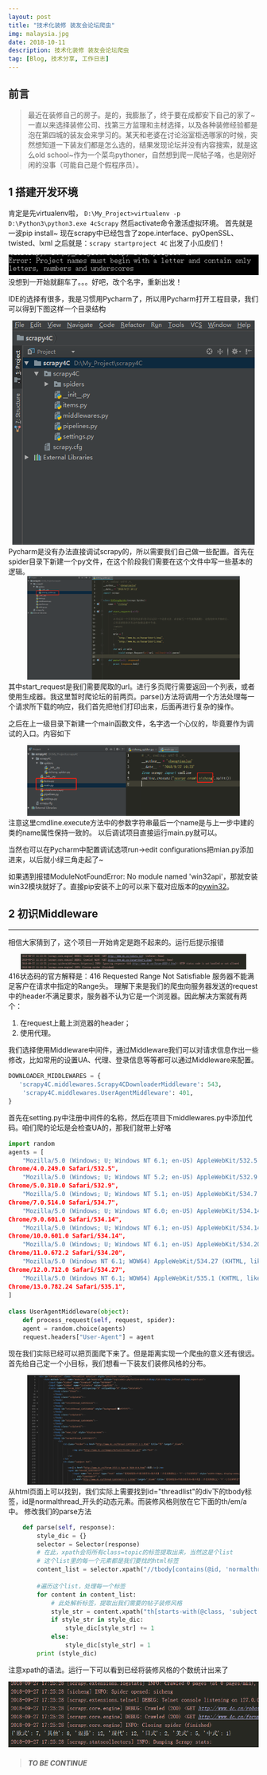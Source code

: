 ```yaml
---
layout: post
title: "技术化装修 装友会论坛爬虫"
img: malaysia.jpg
date: 2018-10-11
description: 技术化装修 装友会论坛爬虫 
tag: [Blog, 技术分享, 工作日志]
---
```


## 前言
> 最近在装修自己的房子。是的，我膨胀了，终于要在成都安下自己的家了~一直以来选择装修公司、找第三方监理和主材选择，以及各种装修经验都是泡在第四城的装友会来学习的。某天和老婆在讨论浴室柜选哪家的时候，突然想知道一下装友们都是怎么选的，结果发现论坛并没有内容搜索，就是这么old school~作为一个菜鸟pythoner，自然想到爬一爬帖子咯，也是刚好闲的没事（可能自己是个假程序员）。

## 1 搭建开发环境
肯定是先virtualenv啦，
<code>D:\My_Project>virtualenv -p D:\Python3\python3.exe 4cScrapy</code> 
然后activate命令激活虚拟环境。
首先就是一波pip install~
现在scrapy中已经包含了zope.interface、pyOpenSSL、twisted、lxml
之后就是：<code>scrapy startproject 4C</code> 出发了小瓜皮们！
<div align="center">
    <img  alt="error" src="/assets/img/in_post/2018-10-11-build-scrapy-1.png"/>
</div>
没想到一开始就翻车了。。。好吧，改个名字，重新出发！

IDE的选择有很多，我是习惯用Pycharm了，所以用Pycharm打开工程目录，我们可以得到下图这样一个目录结构
<div align="center">
    <img  alt="dir" src="/assets/img/in_post/2018-10-11-build-scrapy-2.png"/>
</div>
 Pycharm是没有办法直接调试scrapy的，所以需要我们自己做一些配置。首先在spider目录下新建一个py文件，在这个阶段我们需要在这个文件中写一些基本的逻辑。
<div align="center">
    <img  width="85%" height="85%" alt="spider" src="/assets/img/in_post/2018-10-11-build-scrapy-3.png"/>
</div>
其中start_request是我们需要爬取的url。进行多页爬行需要返回一个列表，或者使用生成器。我这里暂时爬论坛的前两页。parse()方法将调用一个方法处理每一个请求所下载的响应，我们首先把他们打印出来，后面再进行复杂的操作。

之后在上一级目录下新建一个main函数文件，名字选一个心仪的，毕竟要作为调试的入口。内容如下
<div align="center">
    <img  width="85%" height="85%" alt="main" src="/assets/img/in_post/2018-10-11-build-scrapy-4.png"/>
</div>
注意这里cmdline.execute方法中的参数字符串最后一个name是与上一步中建的类的name属性保持一致的。
以后调试项目直接运行main.py就可以。

当然也可以在Pycharm中配置调试选项run->edit configurations把mian.py添加进来，以后就小绿三角走起了~

如果遇到报错ModuleNotFoundError: No module named 'win32api'，那就安装win32模块就好了。直接pip安装不上的可以来下载对应版本的[pywin32][1]。

## 2 初识Middleware
------
相信大家猜到了，这个项目一开始肯定是跑不起来的。运行后提示报错
<div align="center">
    <img  width="90%"  alt="error_info" src="/assets/img/in_post/2018-10-11-build-scrapy-6.png"/>
</div>
416状态码的官方解释是：416 Requested Range Not Satisfiable 服务器不能满足客户在请求中指定的Range头。
理解下来是我们的爬虫向服务器发送的request中的header不满足要求，服务器不认为它是一个浏览器。因此解决方案就有两个：

1. 在request上戴上浏览器的header；
2. 使用代理。

我们选择使用Middleware中间件，通过Middleware我们可以对请求信息作出一些修改，比如常用的设置UA、代理、登录信息等等都可以通过Middleware来配置。

```python
DOWNLOADER_MIDDLEWARES = {
   'scrapy4C.middlewares.Scrapy4CDownloaderMiddleware': 543,
    'scrapy4C.middlewares.UserAgentMiddleware': 401,
}
```

首先在setting.py中注册中间件的名称，然后在项目下middlewares.py中添加代码。咱们爬的论坛是会检查UA的，那我们就带上好咯

```python
import random
agents = [
    "Mozilla/5.0 (Windows; U; Windows NT 6.1; en-US) AppleWebKit/532.5 (KHTML, like Gecko) 
Chrome/4.0.249.0 Safari/532.5",
    "Mozilla/5.0 (Windows; U; Windows NT 5.2; en-US) AppleWebKit/532.9 (KHTML, like Gecko) 
Chrome/5.0.310.0 Safari/532.9",
    "Mozilla/5.0 (Windows; U; Windows NT 5.1; en-US) AppleWebKit/534.7 (KHTML, like Gecko) 
Chrome/7.0.514.0 Safari/534.7",
    "Mozilla/5.0 (Windows; U; Windows NT 6.0; en-US) AppleWebKit/534.14 (KHTML, like Gecko) 
Chrome/9.0.601.0 Safari/534.14",
    "Mozilla/5.0 (Windows; U; Windows NT 6.1; en-US) AppleWebKit/534.14 (KHTML, like Gecko) 
Chrome/10.0.601.0 Safari/534.14",
    "Mozilla/5.0 (Windows; U; Windows NT 6.1; en-US) AppleWebKit/534.20 (KHTML, like Gecko) 
Chrome/11.0.672.2 Safari/534.20",
    "Mozilla/5.0 (Windows NT 6.1; WOW64) AppleWebKit/534.27 (KHTML, like Gecko) 
Chrome/12.0.712.0 Safari/534.27",
    "Mozilla/5.0 (Windows NT 6.1; WOW64) AppleWebKit/535.1 (KHTML, like Gecko) 
Chrome/13.0.782.24 Safari/535.1",
]

class UserAgentMiddleware(object):
    def process_request(self, request, spider):
    agent = random.choice(agents)
    request.headers["User-Agent"] = agent
```

现在我们实际已经可以把页面爬下来了。但是距离实现一个爬虫的意义还有很远。首先给自己定一个小目标，我们想看一下装友们装修风格的分布。
<div align="center">
    <img  width="85%" height="85%" alt="html" src="/assets/img/in_post/2018-10-11-build-scrapy-9.png"/>
</div>
从html页面上可以找到，我们实际上需要找到id="threadlist"的div下的tbody标签，id是normalthread_开头的动态元素。而装修风格则放在它下面的th/em/a中。
修改我们的parse方法

```python
    def parse(self, response):
        style_dic = {}
        selector = Selector(response)
        # 在此，xpath会将所有class=topic的标签提取出来，当然这是个list
        # 这个list里的每一个元素都是我们要找的html标签
        content_list = selector.xpath("//tbody[contains(@id, 'normalthread_')]/tr")

        #遍历这个list，处理每一个标签
        for content in content_list:
            # 此处解析标签，提取出我们需要的帖子装修风格
            style_str = content.xpath("th[starts-with(@class, 'subject')]/em/a/text()").extract()[0]
            if style_str in style_dic:
                style_dic[style_str] += 1
            else:
                style_dic[style_str] = 1
        print (style_dic)
```
注意xpath的语法。运行一下可以看到已经将装修风格的个数统计出来了
<div align="center">
    <img  alt="html" src="/assets/img/in_post/2018-10-11-build-scrapy-10.png"/>
</div>

> ##### *TO BE CONTINUE*

[1]: https://www.lfd.uci.edu/~gohlke/pythonlibs/